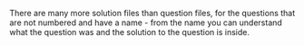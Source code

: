 There are many more solution files than question files, for the questions that are not numbered and have a name - from the name you can understand what the question was and the solution to the question is inside.